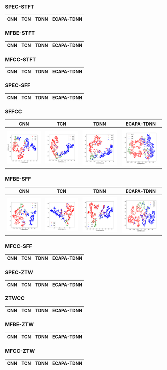### SPEC-STFT
|CNN      | TCN      | TDNN      | ECAPA-TDNN      |
|------------|-------------|-------------|-------------|

### MFBE-STFT
|CNN      | TCN      | TDNN      | ECAPA-TDNN      |
|------------|-------------|-------------|-------------|
### MFCC-STFT
|CNN      | TCN      | TDNN      | ECAPA-TDNN      |
|------------|-------------|-------------|-------------|

### SPEC-SFF
|CNN      | TCN      | TDNN      | ECAPA-TDNN      |
|------------|-------------|-------------|-------------|

### SFFCC

|CNN      | TCN      | TDNN      | ECAPA-TDNN      |
|------------|-------------|-------------|-------------|
| <img src="https://github.com/r39ashmi/e2e_dialect/blob/main/resources/t-SNE_projections/SFFCC/Figure8a-1.png?raw=true" width="250"> | <img src="https://github.com/r39ashmi/e2e_dialect/blob/main/resources/t-SNE_projections/SFFCC/Figure8b-1.png?raw=true" width="250"> | <img src="https://github.com/r39ashmi/e2e_dialect/blob/main/resources/t-SNE_projections/SFFCC/Figure8c-1.png?raw=true" width="250"> | <img src="https://github.com/r39ashmi/e2e_dialect/blob/main/resources/t-SNE_projections/SFFCC/Figure8d-1.png?raw=true" width="250"> | 

### MFBE-SFF
|CNN      | TCN      | TDNN      | ECAPA-TDNN      |
|------------|-------------|-------------|-------------|
| <img src="https://github.com/r39ashmi/e2e_dialect/blob/main/resources/t-SNE_projections/MFBE-SFF/Fig1.png?raw=true" width="250"> | <img src="https://github.com/r39ashmi/e2e_dialect/blob/main/resources/t-SNE_projections/MFBE-SFF/Fig2.png?raw=true" width="250"> | <img src="https://github.com/r39ashmi/e2e_dialect/blob/main/resources/t-SNE_projections/MFBE-SFF/Fig3.png?raw=true" width="250"> | <img src="https://github.com/r39ashmi/e2e_dialect/blob/main/resources/t-SNE_projections/MFBE-SFF/Fig4.png?raw=true" width="250"> |



### MFCC-SFF
|CNN      | TCN      | TDNN      | ECAPA-TDNN      |
|------------|-------------|-------------|-------------|

### SPEC-ZTW
|CNN      | TCN      | TDNN      | ECAPA-TDNN      |
|------------|-------------|-------------|-------------|

### ZTWCC
|CNN      | TCN      | TDNN      | ECAPA-TDNN      |
|------------|-------------|-------------|-------------|

### MFBE-ZTW
|CNN      | TCN      | TDNN      | ECAPA-TDNN      |
|------------|-------------|-------------|-------------|


### MFCC-ZTW
|CNN      | TCN      | TDNN      | ECAPA-TDNN      |
|------------|-------------|-------------|-------------|

